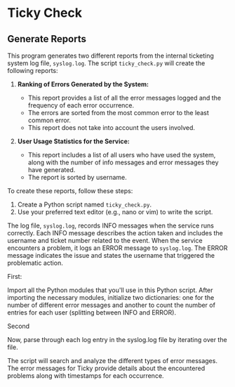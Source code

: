 
# Ticky Check

## Generate Reports

This program generates two different reports from the internal ticketing system log file, `syslog.log`. The script `ticky_check.py` will create the following reports:


1. **Ranking of Errors Generated by the System:**
   - This report provides a list of all the error messages logged and the frequency of each error occurrence.
   - The errors are sorted from the most common error to the least common error.
   - This report does not take into account the users involved.


2. **User Usage Statistics for the Service:**
   - This report includes a list of all users who have used the system, along with the number of info messages and error messages they have generated.
   - The report is sorted by username.

To create these reports, follow these steps:


1. Create a Python script named `ticky_check.py`.
2. Use your preferred text editor (e.g., nano or vim) to write the script.

The log file, `syslog.log`, records INFO messages when the service runs correctly. Each INFO message describes the action taken and includes the username and ticket number related to the event. When the service encounters a problem, it logs an ERROR message to `syslog.log`. The ERROR message indicates the issue and states the username that triggered the problematic action.

First:

Import all the Python modules that you'll use in this Python script. After importing the necessary modules, initialize two dictionaries: one for the number of different error messages and another to count the number of entries for each user (splitting between INFO and ERROR).

Second

Now, parse through each log entry in the syslog.log file by iterating over the file.


The script will search and analyze the different types of error messages. The error messages for Ticky provide details about the encountered problems along with timestamps for each occurrence.